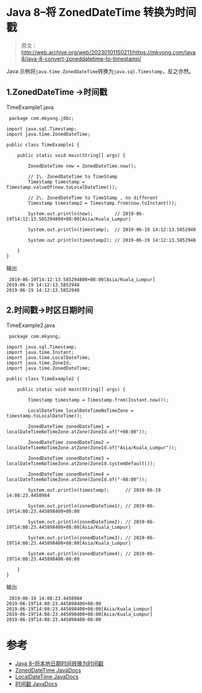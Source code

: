 # Java 8–将 ZonedDateTime 转换为时间戳

> 原文：<http://web.archive.org/web/20230101150211/https://mkyong.com/java8/java-8-convert-zoneddatetime-to-timestamp/>

Java 示例将`java.time.ZonedDateTime`转换为`java.sql.Timestamp`，反之亦然。

## 1.ZonedDateTime ->时间戳

TimeExample1.java

```
 package com.mkyong.jdbc;

import java.sql.Timestamp;
import java.time.ZonedDateTime;

public class TimeExample1 {

    public static void main(String[] args) {

        ZonedDateTime now = ZonedDateTime.now();

        // 1\. ZonedDateTime to TimeStamp
        Timestamp timestamp = Timestamp.valueOf(now.toLocalDateTime());

        // 2\. ZonedDateTime to TimeStamp , no different
        Timestamp timestamp2 = Timestamp.from(now.toInstant());

        System.out.println(now);		// 2019-06-19T14:12:13.585294800+08:00[Asia/Kuala_Lumpur]

        System.out.println(timestamp);	// 2019-06-19 14:12:13.5852948

        System.out.println(timestamp2);	// 2019-06-19 14:12:13.5852948

    }
} 
```

输出

```
 2019-06-19T14:12:13.585294800+08:00[Asia/Kuala_Lumpur]
2019-06-19 14:12:13.5852948
2019-06-19 14:12:13.5852948 
```

## 2.时间戳->时区日期时间

TimeExample2.java

```
 package com.mkyong;

import java.sql.Timestamp;
import java.time.Instant;
import java.time.LocalDateTime;
import java.time.ZoneId;
import java.time.ZonedDateTime;

public class TimeExample2 {

    public static void main(String[] args) {

        Timestamp timestamp = Timestamp.from(Instant.now());

        LocalDateTime localDateTimeNoTimeZone = timestamp.toLocalDateTime();

        ZonedDateTime zonedDateTime1 = localDateTimeNoTimeZone.atZone(ZoneId.of("+08:00"));

        ZonedDateTime zonedDateTime2 = localDateTimeNoTimeZone.atZone(ZoneId.of("Asia/Kuala_Lumpur"));

        ZonedDateTime zonedDateTime3 = localDateTimeNoTimeZone.atZone(ZoneId.systemDefault());

        ZonedDateTime zonedDateTime4 = localDateTimeNoTimeZone.atZone(ZoneId.of("-08:00"));

        System.out.println(timestamp);      // 2019-06-19 14:08:23.4458984

        System.out.println(zonedDateTime1); // 2019-06-19T14:08:23.445898400+08:00

        System.out.println(zonedDateTime2); // 2019-06-19T14:08:23.445898400+08:00[Asia/Kuala_Lumpur]

        System.out.println(zonedDateTime3); // 2019-06-19T14:08:23.445898400+08:00[Asia/Kuala_Lumpur]

        System.out.println(zonedDateTime4); // 2019-06-19T14:08:23.445898400-08:00

    }
} 
```

输出

```
 2019-06-19 14:08:23.4458984
2019-06-19T14:08:23.445898400+08:00
2019-06-19T14:08:23.445898400+08:00[Asia/Kuala_Lumpur]
2019-06-19T14:08:23.445898400+08:00[Asia/Kuala_Lumpur]
2019-06-19T14:08:23.445898400-08:00 
```

# 参考

*   [Java 8–将本地日期时间转换为时间戳](http://web.archive.org/web/20221225035539/https://www.mkyong.com/java8/java-8-convert-localdatetime-to-timestamp/)
*   [ZonedDateTime JavaDocs](http://web.archive.org/web/20221225035539/https://docs.oracle.com/javase/8/docs/api/java/time/ZonedDateTime.html)
*   [LocalDateTime JavaDocs](http://web.archive.org/web/20221225035539/https://docs.oracle.com/javase/8/docs/api/java/time/LocalDateTime.html)
*   [时间戳 JavaDocs](http://web.archive.org/web/20221225035539/https://docs.oracle.com/javase/8/docs/api/java/sql/Timestamp.html)

<input type="hidden" id="mkyong-current-postId" value="15129">